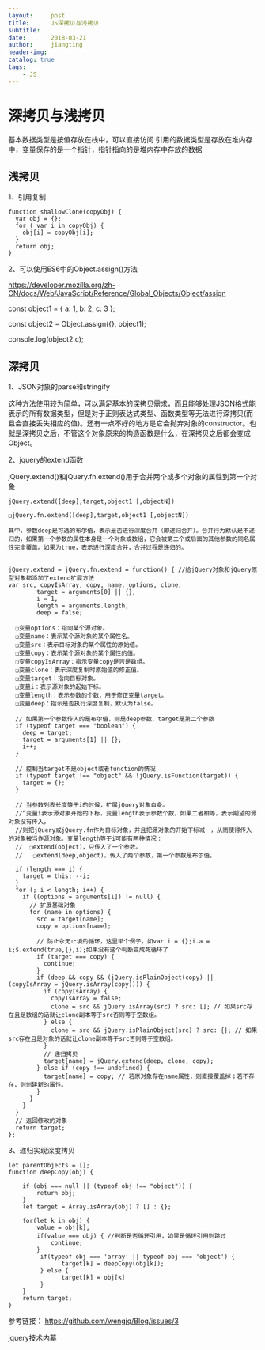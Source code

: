 ```yaml
---
layout:     post
title:      JS深拷贝与浅拷贝
subtitle:
date:       2018-03-21
author:     jiangting
header-img:
catalog: true
tags:
    - JS
---
```


# 深拷贝与浅拷贝

基本数据类型是按值存放在栈中，可以直接访问
引用的数据类型是存放在堆内存中，变量保存的是一个指针，指针指向的是堆内存中存放的数据

## 浅拷贝

1、引用复制
```
function shallowClone(copyObj) {
  var obj = {};
  for ( var i in copyObj) {
    obj[i] = copyObj[i];
  }
  return obj;
}

```
2、可以使用ES6中的Object.assign()方法

https://developer.mozilla.org/zh-CN/docs/Web/JavaScript/Reference/Global_Objects/Object/assign

const object1 = {
  a: 1,
  b: 2,
  c: 3
};

const object2 = Object.assign({}, object1);

console.log(object2.c);

## 深拷贝

1、JSON对象的parse和stringify

这种方法使用较为简单，可以满足基本的深拷贝需求，而且能够处理JSON格式能表示的所有数据类型，但是对于正则表达式类型、函数类型等无法进行深拷贝(而且会直接丢失相应的值)。还有一点不好的地方是它会抛弃对象的constructor。也就是深拷贝之后，不管这个对象原来的构造函数是什么，在深拷贝之后都会变成Object。

2、jquery的extend函数

jQuery.extend()和jQuery.fn.extend()用于合并两个或多个对象的属性到第一个对象

```
jQuery.extend([deep],target,object1 [,objectN])

❑jQuery.fn.extend([deep],target,object1 [,objectN])

其中，参数deep是可选的布尔值，表示是否进行深度合并（即递归合并）。合并行为默认是不递归的，如果第一个参数的属性本身是一个对象或数组，它会被第二个或后面的其他参数的同名属性完全覆盖。如果为true，表示进行深度合并，合并过程是递归的。


```

```
jQuery.extend = jQuery.fn.extend = function() { //给jQuery对象和jQuery原型对象都添加了extend扩展方法
var src, copyIsArray, copy, name, options, clone,
		target = arguments[0] || {},
		i = 1,
		length = arguments.length,
		deep = false;

  ❑变量options：指向某个源对象。
  ❑变量name：表示某个源对象的某个属性名。
  ❑变量src：表示目标对象的某个属性的原始值。
  ❑变量copy：表示某个源对象的某个属性的值。
  ❑变量copyIsArray：指示变量copy是否是数组。
  ❑变量clone：表示深度复制时原始值的修正值。
  ❑变量target：指向目标对象。
  ❑变量i：表示源对象的起始下标。
  ❑变量length：表示参数的个数，用于修正变量target。
  ❑变量deep：指示是否执行深度复制，默认为false。

  // 如果第一个参数传入的是布尔值，则是deep参数，target是第二个参数
  if (typeof target === "boolean") {
    deep = target;
    target = arguments[1] || {};
    i++;
  }

  // 控制当target不是object或者function的情况
  if (typeof target !== "object" && !jQuery.isFunction(target)) {
    target = {};
  }

  // 当参数列表长度等于i的时候，扩展jQuery对象自身。
  //“变量i表示源对象开始的下标，变量length表示参数个数，如果二者相等，表示期望的源对象没有传入，
  //则把jQuery或jQuery.fn作为目标对象，并且把源对象的开始下标减一，从而使得传入的对象被当作源对象。变量length等于i可能有两种情况：
  //  ❑extend(object)，只传入了一个参数。
  //   ❑extend(deep,object)，传入了两个参数，第一个参数是布尔值。

  if (length === i) {
    target = this; --i;
  }
  for (; i < length; i++) {
    if ((options = arguments[i]) != null) {
      // 扩展基础对象
      for (name in options) {
        src = target[name];
        copy = options[name];

        // 防止永无止境的循环，这里举个例子，如var i = {};i.a = i;$.extend(true,{},i);如果没有这个判断变成死循环了
        if (target === copy) {
          continue;
        }
        if (deep && copy && (jQuery.isPlainObject(copy) || (copyIsArray = jQuery.isArray(copy)))) {
          if (copyIsArray) {
            copyIsArray = false;
            clone = src && jQuery.isArray(src) ? src: []; // 如果src存在且是数组的话就让clone副本等于src否则等于空数组。
          } else {
            clone = src && jQuery.isPlainObject(src) ? src: {}; // 如果src存在且是对象的话就让clone副本等于src否则等于空数组。
          }
          // 递归拷贝
          target[name] = jQuery.extend(deep, clone, copy);
        } else if (copy !== undefined) {
          target[name] = copy; // 若原对象存在name属性，则直接覆盖掉；若不存在，则创建新的属性。
        }
      }
    }
  }
  // 返回修改的对象
  return target;
};
```


3、递归实现深度拷贝

```
let parentObjects = [];
function deepCopy(obj) {

    if (obj === null || (typeof obj !== "object")) {
        return obj;
    }
    let target = Array.isArray(obj) ? [] : {};

    for(let k in obj) {
        value = obj[k];
        if(value === obj) { //判断是否循环引用，如果是循环引用则跳过
            continue;
        }
         if(typeof obj === 'array' || typeof obj === 'object') {
               target[k] = deepCopy(obj[k]);
         } else {
               target[k] = obj[k]
         }
    }
    return target;
}

```

参考链接：
https://github.com/wengjq/Blog/issues/3

jquery技术内幕